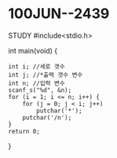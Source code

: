 # 100JUN--2439
STUDY
#include<stdio.h>

int main(void) {

    int i; //세로 갯수
    int j; //*출력 갯수 변수
    int n; //입력 변수
    scanf_s("%d", &n);
    for (i = 1; i <= n; i++) {
        for (j = 0; j < i; j++)
            putchar('*');
        putchar('/n');
    }
    return 0;
}
